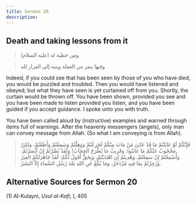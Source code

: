 ```yaml
---
title: Sermon 20
description: 
---
```


## Death and taking lessons from it

> ومن خطبة له (عليه السلام)

> وفيها ينفر من الغفلة وينبه إلى الفرار لله

Indeed, if you could see that has been seen by those of you who have
died, you would be puzzled and troubled. Then you would have listened
and obeyed; but what they have seen is yet curtained off from you.
Shortly, the curtain would be thrown off. You have been shown, provided
you see and you have been made to listen provided you listen, and you
have been guided if you accept guidance. I spoke unto you with truth.

You have been called aloud by (instructive) examples and warned through
items full of warnings. After the heavenly messengers (angels), only man
can convey message from Allah. (So what I am conveying is from Allah).

> فَإِنَّكُمْ لَوْ عَايَنْتُمْ مَا قَدْ عَايَنَ مَنْ مَاتَ مِنْكُمْ لَجَزِعْتُمْ وَوَهِلْتُمْ وَسَمِعْتُمْ وَأَطَعْتُمْ،
> وَلكِنْ مَحْجُوبٌ عَنْكُمْ مَا عَايَنُوا، وَقَرِيبٌ مَا يُطْرَحُ الحِجَابُ! وَلَقَدْ بُصِّرْتُمْ إِنْ أَبْصَرْتُمْ،
> وَأُسْمِعْتُمْ إِنْ سَمِعْتُمْ، وَهُدِيتُمْ إِنِ اهْتَدَيْتُمْ، وَبِحَقٍّ أَقَولُ لَكُمْ: لَقَدْ جَاهَرَتْكُمُ العِبَرُ
> وَزُجِرْتُمْ بِمَا فِيهِ مُزْدَجَرٌ، وَمَا يُبَلِّغُ عَنِ اللهِ بَعْدَ رُسُلِ السَّماءِ إِلاَّ البَشَرُ.

## Alternative Sources for Sermon 20

\(1\) Al-Kulayni, *Usul al-Kafi,* I, 405
